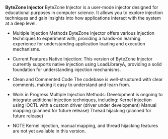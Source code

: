 **ByteZone Injector**
ByteZone Injector is a user-mode injector designed for educational purposes in computer science. It allows you to explore injection techniques and gain insights into how applications interact with the system at a deep level.
- Multiple Injection Methods
ByteZone Injector offers various injection techniques to experiment with, providing a hands-on learning experience for understanding application loading and execution mechanisms. 

- Current Features
Native Injection: 
This version of ByteZone Injector currently supports native injection using LoadLibraryA, providing a solid foundation for understanding injection mechanisms.

- Clean and Commented Code
 The codebase is well-structured with clear comments, making it easy to understand and learn from.

- Work in Progress
Multiple Injection Methods:
Development is ongoing to integrate additional injection techniques, including:
Kernel injection using IOCTL with a custom driver (driver under development)
Manual mapping (planned for future release)
Thread hijacking (planned for future release)

- NOTE
Kernel injection, manual mapping, and thread hijacking features are not yet available in this version.
